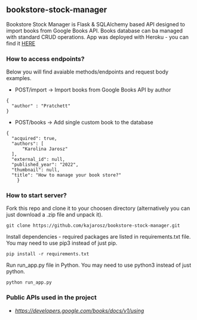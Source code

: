 ## bookstore-stock-manager

Bookstore Stock Manager is Flask & SQLAlchemy based API designed to import books from Google Books API. Books database can ba managed with standard CRUD operations. App was deployed with Heroku - you can find it [HERE](https://bookstore-stock-manager.herokuapp.com/books)

### How to access endpoints?

Below you will find avaiable methods/endpoints and request body examples.

* POST/import &rarr; Import books from Google Books API by author
```
{
  "author" : "Pratchett"
}
```
* POST/books &rarr; Add single custom book to the database
```
{
  "acquired": true,
  "authors": [
      "Karolina Jarosz"
  ],
  "external_id": null,
  "published_year": "2022",
  "thumbnail": null,
  "title": "How to manage your book store?"
    }
 ```


### How to start server?

Fork this repo and clone it to your choosen directory (alternatively you can just download a .zip file and unpack it).
```
git clone https://github.com/kajarosz/bookstore-stock-manager.git
```

Install dependencies - required packages are listed in requirements.txt file. You may need to use pip3 instead of just pip.
```
pip install -r requirements.txt
```

Run run_app.py file in Python. You may need to use python3 instead of just python.
```
python run_app.py
```


### Public APIs used in the project

* *https://developers.google.com/books/docs/v1/using*
